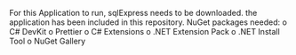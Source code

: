 For this Application to run, sqlExpress needs to be downloaded. the application has been included in this repository.
NuGet packages needed:
o	C# DevKit
o	Prettier
o	C# Extensions
o	.NET Extension Pack
o	.NET Install Tool
o	NuGet Gallery

